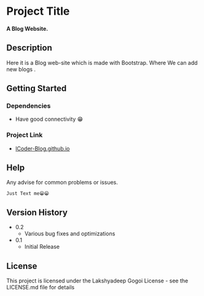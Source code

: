 # Project Title

<h4>A Blog Website.</h4>

## Description

Here it is a Blog web-site which is made with Bootstrap.
Where We can add new blogs  . 

## Getting Started

### Dependencies

* Have good connectivity 😁


### Project Link

* [lCoder-Blog.github.io](https://lakshyadeepgogoi.github.io/lCoder-Blog.github.io/)



## Help

Any advise for common problems or issues.
```
Just Text me😁😁
```



## Version History

* 0.2
    * Various bug fixes and optimizations
* 0.1
    * Initial Release

## License

This project is licensed under the Lakshyadeep Gogoi License - see the LICENSE.md file for details


